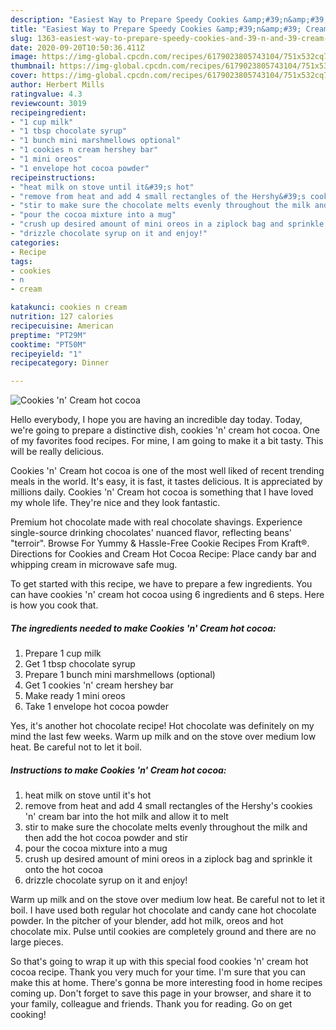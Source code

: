 ```yaml
---
description: "Easiest Way to Prepare Speedy Cookies &amp;#39;n&amp;#39; Cream hot cocoa"
title: "Easiest Way to Prepare Speedy Cookies &amp;#39;n&amp;#39; Cream hot cocoa"
slug: 1363-easiest-way-to-prepare-speedy-cookies-and-39-n-and-39-cream-hot-cocoa
date: 2020-09-20T10:50:36.411Z
image: https://img-global.cpcdn.com/recipes/6179023805743104/751x532cq70/cookies-n-cream-hot-cocoa-recipe-main-photo.jpg
thumbnail: https://img-global.cpcdn.com/recipes/6179023805743104/751x532cq70/cookies-n-cream-hot-cocoa-recipe-main-photo.jpg
cover: https://img-global.cpcdn.com/recipes/6179023805743104/751x532cq70/cookies-n-cream-hot-cocoa-recipe-main-photo.jpg
author: Herbert Mills
ratingvalue: 4.3
reviewcount: 3019
recipeingredient:
- "1 cup milk"
- "1 tbsp chocolate syrup"
- "1 bunch mini marshmellows optional"
- "1 cookies n cream hershey bar"
- "1 mini oreos"
- "1 envelope hot cocoa powder"
recipeinstructions:
- "heat milk on stove until it&#39;s hot"
- "remove from heat and add 4 small rectangles of the Hershy&#39;s cookies &#39;n&#39; cream bar into the hot milk and allow it to melt"
- "stir to make sure the chocolate melts evenly throughout the milk and then add the hot cocoa powder and stir"
- "pour the cocoa mixture into a mug"
- "crush up desired amount of mini oreos in a ziplock bag and sprinkle it onto the hot cocoa"
- "drizzle chocolate syrup on it and enjoy!"
categories:
- Recipe
tags:
- cookies
- n
- cream

katakunci: cookies n cream 
nutrition: 127 calories
recipecuisine: American
preptime: "PT29M"
cooktime: "PT50M"
recipeyield: "1"
recipecategory: Dinner

---
```



![Cookies &#39;n&#39; Cream hot cocoa](https://img-global.cpcdn.com/recipes/6179023805743104/751x532cq70/cookies-n-cream-hot-cocoa-recipe-main-photo.jpg)

Hello everybody, I hope you are having an incredible day today. Today, we're going to prepare a distinctive dish, cookies &#39;n&#39; cream hot cocoa. One of my favorites food recipes. For mine, I am going to make it a bit tasty. This will be really delicious.

Cookies &#39;n&#39; Cream hot cocoa is one of the most well liked of recent trending meals in the world. It's easy, it is fast, it tastes delicious. It is appreciated by millions daily. Cookies &#39;n&#39; Cream hot cocoa is something that I have loved my whole life. They're nice and they look fantastic.

Premium hot chocolate made with real chocolate shavings. Experience single-source drinking chocolates&#39; nuanced flavor, reflecting beans&#39; &#34;terroir&#34;. Browse For Yummy &amp; Hassle-Free Cookie Recipes From Kraft®. Directions for Cookies and Cream Hot Cocoa Recipe: Place candy bar and whipping cream in microwave safe mug.


To get started with this recipe, we have to prepare a few ingredients. You can have cookies &#39;n&#39; cream hot cocoa using 6 ingredients and 6 steps. Here is how you cook that.

<!--inarticleads1-->

##### The ingredients needed to make Cookies &#39;n&#39; Cream hot cocoa:

1. Prepare 1 cup milk
1. Get 1 tbsp chocolate syrup
1. Prepare 1 bunch mini marshmellows (optional)
1. Get 1 cookies &#39;n&#39; cream hershey bar
1. Make ready 1 mini oreos
1. Take 1 envelope hot cocoa powder


Yes, it&#39;s another hot chocolate recipe! Hot chocolate was definitely on my mind the last few weeks. Warm up milk and on the stove over medium low heat. Be careful not to let it boil. 

<!--inarticleads2-->

##### Instructions to make Cookies &#39;n&#39; Cream hot cocoa:

1. heat milk on stove until it&#39;s hot
1. remove from heat and add 4 small rectangles of the Hershy&#39;s cookies &#39;n&#39; cream bar into the hot milk and allow it to melt
1. stir to make sure the chocolate melts evenly throughout the milk and then add the hot cocoa powder and stir
1. pour the cocoa mixture into a mug
1. crush up desired amount of mini oreos in a ziplock bag and sprinkle it onto the hot cocoa
1. drizzle chocolate syrup on it and enjoy!


Warm up milk and on the stove over medium low heat. Be careful not to let it boil. I have used both regular hot chocolate and candy cane hot chocolate powder. In the pitcher of your blender, add hot milk, oreos and hot chocolate mix. Pulse until cookies are completely ground and there are no large pieces. 

So that's going to wrap it up with this special food cookies &#39;n&#39; cream hot cocoa recipe. Thank you very much for your time. I'm sure that you can make this at home. There's gonna be more interesting food in home recipes coming up. Don't forget to save this page in your browser, and share it to your family, colleague and friends. Thank you for reading. Go on get cooking!
